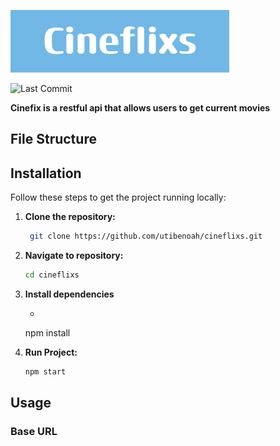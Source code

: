 ![Alt Text](./assets/Cineflixs.png)

![Last Commit](https://img.shields.io/github/last-commit/utibenoah/cineflixs)


 **Cinefix is a restful api that allows users to get current movies**


## File Structure

## Installation
Follow these steps to get the project running locally:

1. **Clone the repository:**

   ```bash
    git clone https://github.com/utibenoah/cineflixs.git

2. **Navigate to repository:**
    ```bash
    cd cineflixs
3.  **Install dependencies** 
    - ```bash
    npm install
4.  **Run Project:**
    ```bash
    npm start

## Usage

### Base URL